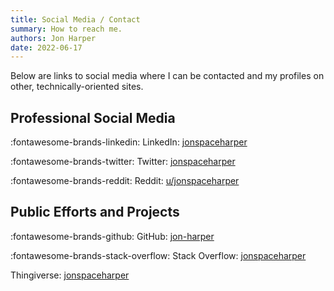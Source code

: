 ```yaml
---
title: Social Media / Contact
summary: How to reach me.
authors: Jon Harper
date: 2022-06-17
---
```


Below are links to social media where I can be contacted and my profiles on other, technically-oriented sites.

## Professional Social Media

:fontawesome-brands-linkedin: LinkedIn: [jonspaceharper](https://linkedin.com/jonspaceharper)

:fontawesome-brands-twitter: Twitter: [jonspaceharper](https://www.linkedin.com/in/jonspaceharper/)

:fontawesome-brands-reddit: Reddit: [u/jonspaceharper](https://www.reddit.com/user/jonspaceharper/)

## Public Efforts and Projects

:fontawesome-brands-github: GitHub: [jon-harper](https://github.com/jon-harper/)

:fontawesome-brands-stack-overflow: Stack Overflow: [jonspaceharper](https://stackoverflow.com/users/4732082/jonspaceharper)

Thingiverse: [jonspaceharper](https://www.thingiverse.com/jonspaceharper/designs)

